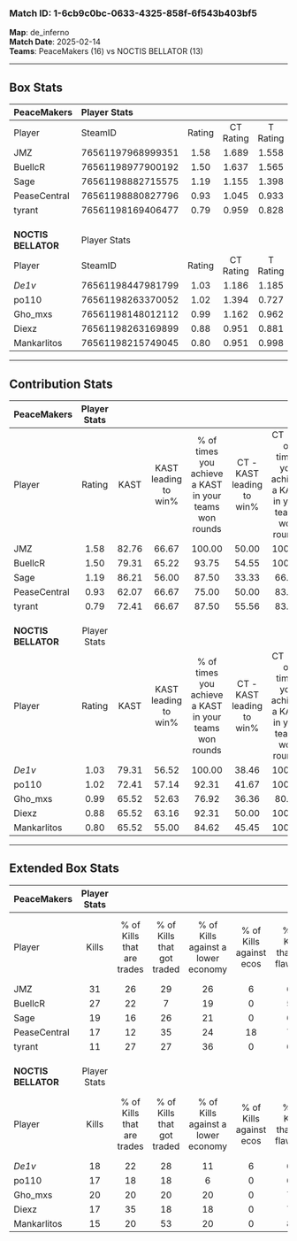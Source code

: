 ### Match ID: 1-6cb9c0bc-0633-4325-858f-6f543b403bf5  
**Map**: de_inferno  
**Match Date**: 2025-02-14  
**Teams**: PeaceMakers (16) vs NOCTIS BELLATOR (13)  

---  

## Box Stats  

| **PeaceMakers**     | Player Stats      |        |           |          |       |      |       |         |        |      |     |
| :- | :- | :-: | :-: | :-: | :-: | :-: | :-: | :-: | :-: | :-: | :-: |
| Player              | SteamID           | Rating | CT Rating | T Rating | KAST  | ADR  | Kills | Assists | Deaths | K/D  | HS% |
| JMZ                 | 76561197968999351 |  1.58  |   1.689   |  1.558   | 82.76 | 97.9 |  31   |    9    |   19   | 1.63 | 35  |
| BuellcR             | 76561198977900192 |  1.50  |   1.637   |  1.565   | 79.31 | 95.1 |  27   |    9    |   15   | 1.80 | 48  |
| Sage                | 76561198882715575 |  1.19  |   1.155   |  1.398   | 86.21 | 72.9 |  19   |    8    |   18   | 1.06 | 57  |
| PeaseCentral        | 76561198880827796 |  0.93  |   1.045   |  0.933   | 62.07 | 67.1 |  17   |    2    |   17   | 1.00 |  5  |
| tyrant              | 76561198169406477 |  0.79  |   0.959   |  0.828   | 72.41 | 55.1 |  11   |    9    |   18   | 0.61 | 54  |
|                     |                   |        |           |          |       |      |       |         |        |      |     |
|                     |                   |        |           |          |       |      |       |         |        |      |     |
|                     |                   |        |           |          |       |      |       |         |        |      |     |
| **NOCTIS BELLATOR** | Player Stats      |        |           |          |       |      |       |         |        |      |     |
| Player              | SteamID           | Rating | CT Rating | T Rating | KAST  | ADR  | Kills | Assists | Deaths | K/D  | HS% |
| _De1v_              | 76561198447981799 |  1.03  |   1.186   |  1.185   | 79.31 | 65.7 |  18   |    4    |   20   | 0.90 | 50  |
| po110               | 76561198263370052 |  1.02  |   1.394   |  0.727   | 72.41 | 74.3 |  17   |    9    |   19   | 0.89 | 64  |
| Gho_mxs             | 76561198148012112 |  0.99  |   1.162   |  0.962   | 65.52 | 71.9 |  20   |    3    |   21   | 0.95 | 50  |
| Diexz               | 76561198263169899 |  0.88  |   0.951   |  0.881   | 65.52 | 59.0 |  17   |    3    |   20   | 0.85 | 41  |
| Mankarlitos         | 76561198215749045 |  0.80  |   0.951   |  0.998   | 65.52 | 75.7 |  15   |    9    |   25   | 0.60 | 46  |
---  

## Contribution Stats  

| **PeaceMakers**     | Player Stats |       |                      |                                                        |                           |                                                             |                          |                                                            |
| :- | :-: | :-: | :-: | :-: | :-: | :-: | :-: | :-: |
| Player              |    Rating    | KAST  | KAST leading to win% | % of times you achieve a KAST in your teams won rounds | CT - KAST leading to win% | CT - % of times you achieve a KAST in your teams won rounds | T - KAST leading to win% | T - % of times you achieve a KAST in your teams won rounds |
| JMZ                 |     1.58     | 82.76 |        66.67         |                         100.00                         |           50.00           |                           100.00                            |          83.33           |                           100.00                           |
| BuellcR             |     1.50     | 79.31 |        65.22         |                         93.75                          |           54.55           |                           100.00                            |          75.00           |                           90.00                            |
| Sage                |     1.19     | 86.21 |        56.00         |                         87.50                          |           33.33           |                            66.67                            |          76.92           |                           100.00                           |
| PeaseCentral        |     0.93     | 62.07 |        66.67         |                         75.00                          |           50.00           |                            83.33                            |          87.50           |                           70.00                            |
| tyrant              |     0.79     | 72.41 |        66.67         |                         87.50                          |           55.56           |                            83.33                            |          75.00           |                           90.00                            |
|                     |              |       |                      |                                                        |                           |                                                             |                          |                                                            |
|                     |              |       |                      |                                                        |                           |                                                             |                          |                                                            |
|                     |              |       |                      |                                                        |                           |                                                             |                          |                                                            |
| **NOCTIS BELLATOR** | Player Stats |       |                      |                                                        |                           |                                                             |                          |                                                            |
| Player              |    Rating    | KAST  | KAST leading to win% | % of times you achieve a KAST in your teams won rounds | CT - KAST leading to win% | CT - % of times you achieve a KAST in your teams won rounds | T - KAST leading to win% | T - % of times you achieve a KAST in your teams won rounds |
| _De1v_              |     1.03     | 79.31 |        56.52         |                         100.00                         |           38.46           |                           100.00                            |          80.00           |                           100.00                           |
| po110               |     1.02     | 72.41 |        57.14         |                         92.31                          |           41.67           |                           100.00                            |          77.78           |                           87.50                            |
| Gho_mxs             |     0.99     | 65.52 |        52.63         |                         76.92                          |           36.36           |                            80.00                            |          75.00           |                           75.00                            |
| Diexz               |     0.88     | 65.52 |        63.16         |                         92.31                          |           50.00           |                           100.00                            |          77.78           |                           87.50                            |
| Mankarlitos         |     0.80     | 65.52 |        55.00         |                         84.62                          |           45.45           |                           100.00                            |          66.67           |                           75.00                            |
---  

## Extended Box Stats  

| **PeaceMakers**     | Player Stats |                            |                            |                                    |                         |                              |                                 |        |                             |                                     |                          |                               |                            |
| :- | :-: | :-: | :-: | :-: | :-: | :-: | :-: | :-: | :-: | :-: | :-: | :-: | :-: |
| Player              |    Kills     | % of Kills that are trades | % of Kills that got traded | % of Kills against a lower economy | % of Kills against ecos | % of Kills that are flawless | % of Kills that are close duels | Deaths | % of Deaths that get traded | % of Deaths against a lower economy | % of Deaths against ecos | % of Deaths that are flawless | % of Deaths that are close |
| JMZ                 |      31      |             26             |             29             |                 26                 |            6            |              65              |                0                |   19   |             11              |                 16                  |            0             |              63               |             0              |
| BuellcR             |      27      |             22             |             7              |                 19                 |            0            |              59              |                0                |   15   |             33              |                  7                  |            0             |              67               |             0              |
| Sage                |      19      |             16             |             26             |                 21                 |            0            |              63              |                5                |   18   |             33              |                 11                  |            0             |              67               |             6              |
| PeaseCentral        |      17      |             12             |             35             |                 24                 |           18            |              71              |                0                |   17   |             24              |                 18                  |            6             |              88               |             0              |
| tyrant              |      11      |             27             |             27             |                 36                 |            0            |              64              |                0                |   18   |             33              |                 28                  |            6             |              83               |             0              |
|                     |              |                            |                            |                                    |                         |                              |                                 |        |                             |                                     |                          |                               |                            |
|                     |              |                            |                            |                                    |                         |                              |                                 |        |                             |                                     |                          |                               |                            |
|                     |              |                            |                            |                                    |                         |                              |                                 |        |                             |                                     |                          |                               |                            |
| **NOCTIS BELLATOR** | Player Stats |                            |                            |                                    |                         |                              |                                 |        |                             |                                     |                          |                               |                            |
| Player              |    Kills     | % of Kills that are trades | % of Kills that got traded | % of Kills against a lower economy | % of Kills against ecos | % of Kills that are flawless | % of Kills that are close duels | Deaths | % of Deaths that get traded | % of Deaths against a lower economy | % of Deaths against ecos | % of Deaths that are flawless | % of Deaths that are close |
| _De1v_              |      18      |             22             |             28             |                 11                 |            6            |              61              |                0                |   20   |             40              |                 15                  |            0             |              65               |             0              |
| po110               |      17      |             18             |             18             |                 6                  |            0            |              65              |                0                |   19   |             16              |                 21                  |            5             |              74               |             0              |
| Gho_mxs             |      20      |             20             |             20             |                 20                 |            0            |              70              |                5                |   21   |             19              |                 19                  |            0             |              76               |             0              |
| Diexz               |      17      |             35             |             18             |                 18                 |            0            |              76              |                0                |   20   |             10              |                 15                  |            0             |              45               |             0              |
| Mankarlitos         |      15      |             20             |             53             |                 20                 |            0            |              80              |                0                |   25   |             32              |                 16                  |            0             |              60               |             4              |
